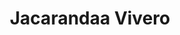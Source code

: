 ---
title: "Jacarandaa Vivero"
url: /cuchilla-alta/jacarandaa-vivero/
shop: centro de jardinería
---